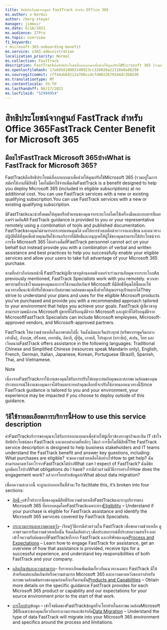 ```yaml
---
title: สิทธิประโยชน์จากศูนย์ FastTrack สำหรับ Office 365
ms.author: v-bermic
author: rberg-steyer
manager: jimmuir
ms.date: 6/16/2021
ms.audience: ITPro
ms.topic: overview
f1_keywords:
- microsoft-365-onboarding-benefit
ms.service: o365-administration
localization_priority: Normal
ms.collection: FastTrack
description: FastTrackคือสิทธิประโยชน์ที่ออกแบบมาเพื่อช่วยให้คุณปรับใช้Microsoft 365 (รวมอยู่ในการสมัครใช้งานที่มีสิทธิ์) โดยไม่มีค่าใช้จ่ายเพิ่มเติม You can use FastTrack services with a new or existing qualifying subscription.
ms.openlocfilehash: 17a695810002140923cc32b020a22110a0a86298
ms.sourcegitcommit: cff44abb4212a768ccdcfd00226793d4dc3b02d6
ms.translationtype: MT
ms.contentlocale: th-TH
ms.lasthandoff: 06/17/2021
ms.locfileid: "52994954"
---
```

# <a name="fasttrack-center-benefit-for-microsoft-365"></a><span data-ttu-id="16a6c-104">สิทธิประโยชน์จากศูนย์ FastTrack สำหรับ Office 365</span><span class="sxs-lookup"><span data-stu-id="16a6c-104">FastTrack Center Benefit for Microsoft 365</span></span>

## <a name="what-is-fasttrack-for-microsoft-365"></a><span data-ttu-id="16a6c-105">มีอะไรFastTrack Microsoft 365บ้าง</span><span class="sxs-lookup"><span data-stu-id="16a6c-105">What is FastTrack for Microsoft 365?</span></span>

<span data-ttu-id="16a6c-106">FastTrackคือสิทธิประโยชน์ที่ออกแบบมาเพื่อช่วยให้คุณปรับใช้Microsoft 365 (รวมอยู่ในการสมัครใช้งานที่มีสิทธิ์) โดยไม่มีค่าใช้จ่ายเพิ่มเติม</span><span class="sxs-lookup"><span data-stu-id="16a6c-106">FastTrack is a benefit designed to help you deploy Microsoft 365 (included in eligible subscriptions) at no additional cost.</span></span> <span data-ttu-id="16a6c-107">You can use FastTrack services with a new or existing qualifying subscription.</span><span class="sxs-lookup"><span data-stu-id="16a6c-107">You can use FastTrack services with a new or existing qualifying subscription.</span></span>

<span data-ttu-id="16a6c-108">มีFastTrackแนะนําทั้งหมดให้คุณหรือตัวแทนของคุณจากระยะไกลโดยใช้เครื่องมือและเอกสารที่เผยแพร่ร่วมกัน</span><span class="sxs-lookup"><span data-stu-id="16a6c-108">All FastTrack guidance is provided to you or your representative remotely using a combination of tools and published documentation.</span></span> <span data-ttu-id="16a6c-109">FastTrackของคุณไม่สามารถกระทบแทนคุณได้ แต่ให้การช่วยเหลือด้วยวาจาและเขียน และแนวทางปฏิบัติที่ดีที่สุดเพื่อช่วยคุณเปิดใช้งานบริการที่มีสิทธิ์และอนุญาตให้ผู้ใช้ของคุณสามารถใช้ประโยชน์จากการซื้อ Microsoft 365 ได้อย่างเต็มที่</span><span class="sxs-lookup"><span data-stu-id="16a6c-109">FastTrack personnel cannot act on your behalf but instead provide you with a combination of verbal and written assistance and best practices to help you successfully enable your eligible services and allow your users to take full advantage of your Microsoft 365 purchase.</span></span>

<span data-ttu-id="16a6c-110">ตามที่กล่าวถึงก่อนหน้านี้ FastTrackผู้เชี่ยวชาญด้านคอมพิวเตอร์จะร่วมงานกับคุณจากระยะไกล</span><span class="sxs-lookup"><span data-stu-id="16a6c-110">As previously mentioned, FastTrack Specialists work with you remotely.</span></span> <span data-ttu-id="16a6c-111">พวกเขาพยายามที่จะเข้าใจแผนของคุณและการใช้งานผลิตภัณฑ์ Microsoft ที่มีสิทธิ์ที่คุณได้ซื้อและให้แนวทางที่แนะน้าที่ปรับให้เหมาะกับสภาพแวดล้อมของคุณซึ่งช่วยให้คุณบรรลุเป้าหมายได้</span><span class="sxs-lookup"><span data-stu-id="16a6c-111">They strive to understand your plans and uses for the eligible Microsoft products you’ve purchased and provide you with a recommended approach tailored to your environment that helps you achieve your goals.</span></span> <span data-ttu-id="16a6c-112">FastTrack ผู้เชี่ยวชาญสามารถรวมพนักงาน Microsoft ผู้ขายที่ได้รับอนุมัติจาก Microsoft และคู่ค้าที่ได้รับอนุมัติจาก Microsoft</span><span class="sxs-lookup"><span data-stu-id="16a6c-112">FastTrack Specialists can include Microsoft employees, Microsoft-approved vendors, and Microsoft-approved partners.</span></span>

<span data-ttu-id="16a6c-113">FastTrack ให้ความช่วยเหลือในภาษาต่อไปนี้: จีนดั้งเดิมและจีนประยุกต์ (ทรัพยากรพูดจีนกลางเท่านั้น), อังกฤษ, ฝรั่งเศส, เยอรมัน, อิตาลี, ญี่ปุ่น, เกาหลี, โปรตุเกส (บราซิล), สเปน, ไทย และเวียดนาม</span><span class="sxs-lookup"><span data-stu-id="16a6c-113">FastTrack offers assistance in the following languages: Traditional Chinese and Simplified Chinese (resources speak Mandarin only), English, French, German, Italian, Japanese, Korean, Portuguese (Brazil), Spanish, Thai, and Vietnamese.</span></span>

> [!NOTE]
> <span data-ttu-id="16a6c-114">เนื่องจากFastTrackการใช้งานของคุณได้รับการปรับให้เหมาะสมกับคุณและสภาพแวดล้อมของคุณ ประสบการณ์ใช้งานของคุณอาจได้รับผลกระทบถ้าคุณเลือกที่จะปรับใช้ภายนอกแนวทางนี้</span><span class="sxs-lookup"><span data-stu-id="16a6c-114">Since FastTrack guidance is tailored to you and your environment, your experience may be impacted if you choose to deploy outside of this guidance.</span></span>

## <a name="how-to-use-this-service-description"></a><span data-ttu-id="16a6c-115">วิธีใช้รายละเอียดการบริการนี้</span><span class="sxs-lookup"><span data-stu-id="16a6c-115">How to use this service description</span></span>

<span data-ttu-id="16a6c-116">คําFastTrackบริการของคุณจะได้รับการออกแบบมาเพื่อช่วยให้ผู้เกี่ยวข้องทางธุรกิจและทีม IT เข้าใจสิทธิประโยชน์ของ FastTrack และตอบคําถามที่หลักๆ ได้แก่ การซื้อใดที่มีสิทธิ์</span><span class="sxs-lookup"><span data-stu-id="16a6c-116">The FastTrack service description is designed to help business stakeholders and IT teams understand the FastTrack benefit and answer key questions, including: What purchases are eligible?</span></span> <span data-ttu-id="16a6c-117">จะขอความช่วยเหลือได้อย่างไร</span><span class="sxs-lookup"><span data-stu-id="16a6c-117">How to get help?</span></span> <span data-ttu-id="16a6c-118">ฉันสามารถคาดหวังอะไรจากFastTrackได้บ้าง</span><span class="sxs-lookup"><span data-stu-id="16a6c-118">What can I expect of FastTrack?</span></span> <span data-ttu-id="16a6c-119">ฉันมีข้อผูกมัดอะไรบ้าง</span><span class="sxs-lookup"><span data-stu-id="16a6c-119">What obligations do I have?</span></span> <span data-ttu-id="16a6c-120">การมีส่วนร่วมมีวิธีการอย่างไร</span><span class="sxs-lookup"><span data-stu-id="16a6c-120">How does the engagement work?</span></span> <span data-ttu-id="16a6c-121">แล้วการโยกย้ายข้อมูลล่ะ</span><span class="sxs-lookup"><span data-stu-id="16a6c-121">What about data migration?</span></span>

<span data-ttu-id="16a6c-122">เพื่ออความสะดวกนี้ จะถูกแบ่งออกเป็นสี่ส่วน:</span><span class="sxs-lookup"><span data-stu-id="16a6c-122">To facilitate this, it’s broken into four sections:</span></span>

  - <span data-ttu-id="16a6c-123">[สิทธิ์ –](eligibility.md)เข้าใจถ้าการซื้อของคุณมีสิทธิ์รับความช่วยเหลือFastTrackและระบุบริการของ Microsoft 365 ที่ครอบคลุมโดยFastTrackเฉพาะทาง</span><span class="sxs-lookup"><span data-stu-id="16a6c-123">[Eligibility](eligibility.md) – Understand if your purchase is eligible for FastTrack assistance and identify the Microsoft 365 services covered by FastTrack Specialists.</span></span>

  - <span data-ttu-id="16a6c-124">[กระบวนการและความคาดหวัง](process-and-expectations.md)- เรียนรู้วิธีการมีส่วนร่วมใน FastTrack เพื่อขอความช่วยเหลือ ดูภาพรวมการรับความช่วยเหลือนั้น รับเคล็ดลับต่างๆ เพื่อประสบการณ์ที่ประสบความสาเร็จ และเข้าใจความรับผิดชอบที่FastTrackทั้งจาก FastTrack และบริษัทของคุณ</span><span class="sxs-lookup"><span data-stu-id="16a6c-124">[Process and Expectations](process-and-expectations.md) – Learn how to engage FastTrack for assistance, get an overview of how that assistance is provided, receive tips for a successful experience, and understand key responsibilities of both FastTrack and your company.</span></span>

  - <span data-ttu-id="16a6c-125">[ผลิตภัณฑ์และความสามารถ](products-and-capabilities.md)– รับรายละเอียดเพิ่มเติมเกี่ยวกับแนวทางเฉพาะ FastTrack มีให้สําหรับแต่ละผลิตภัณฑ์หรือความสามารถ Microsoft 365 และความคาดหวังของเราสําหรับสภาพแวดล้อมต้นทางของคุณก่อนที่จะเริ่มงานนั้น</span><span class="sxs-lookup"><span data-stu-id="16a6c-125">[Products and Capabilities](products-and-capabilities.md) – Obtain more details on the specific guidance FastTrack provides for each Microsoft 365 product or capability and our expectations for your source environment prior to the start of that work.</span></span>

  - <span data-ttu-id="16a6c-126">[การโยกย้าย](data-migration.md)ข้อมูล – เข้าใจชนิดของFastTrackข้อมูลที่จะโยกย้ายในสภาพแวดล้อมMicrosoft 365เฉพาะของคุณเกี่ยวกับกระบวนการและข้อจํากัด</span><span class="sxs-lookup"><span data-stu-id="16a6c-126">[Data Migration](data-migration.md) – Understand the type of data FastTrack will migrate into your Microsoft 365 environment and specifics around the process and limitations.</span></span>
